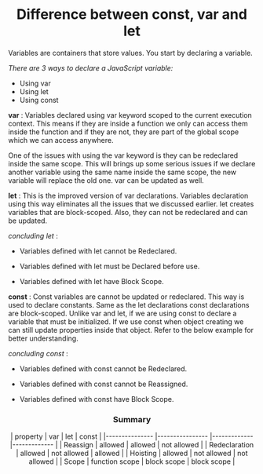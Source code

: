 <h1 align = "center"> Difference between const, var and let </h1>

Variables are containers that store values. You start by declaring a variable.

  _There are 3 ways to declare a JavaScript variable:_
   - Using var
   - Using let
   - Using const

   **var** :
   Variables declared using var keyword scoped to the current execution context. This means if they are inside a function we only can access them inside the function and if they are not, they are part of the global scope which we can access anywhere. 

   One of the issues with using the var keyword is they can be redeclared inside the same scope. This will brings up some serious issues if we declare another variable using the same name inside the same scope, the new variable will replace the old one. var can be updated as well.

   **let** :
  This is the improved version of var declarations. Variables declaration using this way eliminates all the issues that we discussed earlier. let creates variables that are block-scoped. Also, they can not be redeclared and can be updated. 

  _concluding let_ :
  - Variables defined with let cannot be Redeclared.

 - Variables defined with let must be Declared before use.

 - Variables defined with let have Block Scope.

 **const** :
 Const variables are cannot be updated or redeclared. This way is used to declare constants. Same as the let declarations const declarations are block-scoped. Unlike var and let, if we are using const to declare a variable that must be initialized.
 If we use const when object creating we can still update properties inside that object. Refer to the below example for better understanding.

 _concluding const_ :
 - Variables defined with const cannot be Redeclared.

- Variables defined with const cannot be Reassigned.

- Variables defined with const have Block Scope.

<h3 align = "center">Summary</h3>

<p align = "center">
| property      	| var            	| let         	| const       	|
|---------------	|----------------	|-------------	|-------------	|
| Reassign      	| allowed        	| allowed     	| not allowed 	|
| Redeclaration 	| allowed        	| not allowed 	| allowed     	|
| Hoisting      	| allowed        	| not allowed 	| not allowed 	|
| Scope         	| function scope 	| block scope 	| block scope 	|
</p>